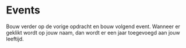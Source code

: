 # Events

Bouw verder op de vorige opdracht en bouw volgend event. Wanneer er geklikt wordt op jouw naam, dan wordt er een jaar toegevoegd aan jouw leeftijd.





